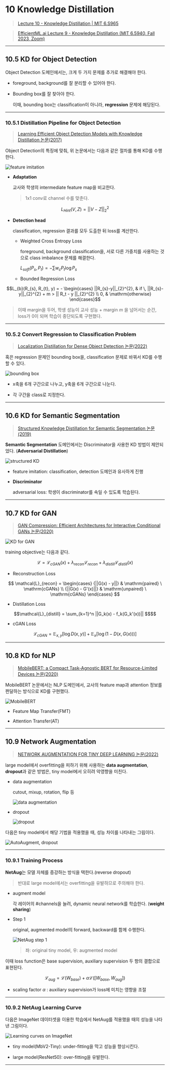# 10 Knowledge Distillation

> [Lecture 10 - Knowledge Distillation | MIT 6.S965](https://www.youtube.com/watch?v=tT9Lnt6stwA)

> [EfficientML.ai Lecture 9 - Knowledge Distillation (MIT 6.5940, Fall 2023, Zoom)](https://youtu.be/dSDW_c789zI)

---

## 10.5 KD for Object Detection

Object Detection 도메인에서는, 크게 두 가지 문제를 추가로 해결해야 한다.

- foreground, background를 잘 분리할 수 있어야 한다.

- Bounding box를 잘 찾아야 한다.

  이때, bounding box는 classification이 아니라, **regression** 문제에 해당된다.

---

### 10.5.1 Distillation Pipeline for Object Detection

> [Learning Efficient Object Detection Models with Knowledge Distillation 논문(2017)](https://proceedings.neurips.cc/paper_files/paper/2017/file/e1e32e235eee1f970470a3a6658dfdd5-Paper.pdf)

Object Detection의 특징에 맞춰, 위 논문에서는 다음과 같은 절차를 통해 KD를 수행한다.

![feature imitation](images/feature_imitation.png)

- **Adaptation**

  교사와 학생의 intermediate feature map을 비교한다.

  > 1x1 conv로 channel 수를 맞춘다.

```math
L_{Hint}(V, Z) = ||V-Z||_{2}^{2}
```
- **Detection head**

  classification, regression 결과를 모두 도출한 뒤 loss를 계산한다.

  - Weighted Cross Entropy Loss

    foreground, background classification을, 서로 다른 가중치를 사용하는 것으로 class imbalance 문제를 해결한다.

    $L_{soft}(P_{s}, P_{t}) = - \sum {w_c P_t \log P_s}$

  - Bounded Regression Loss

```math
L_{b}(R_{s}, R_{t}, y) = - \begin{cases} ||R_{s}-y||_{2}^{2}, & if \, ||R_{s}-y||_{2}^{2} + m > || R_t - y ||_{2}^{2} \\ 0, & \mathrm{otherwise} \end{cases}
```

> 이때 margin을 두어, 학생 성능이 교사 성능 + margin $m$ 을 넘어서는 순간, loss가 0이 되며 학습이 중단되도록 구현했다.

---

### 10.5.2 Convert Regression to Classification Problem

> [Localization Distillation for Dense Object Detection 논문(2022)](https://arxiv.org/abs/2102.12252)

혹은 regression 문제인 bounding box을, classification 문제로 바꿔서 KD를 수행할 수 있다.

![bounding box](images/bounding_box.png)

- x축을 6개 구간으로 나누고, y축을 6개 구간으로 나눈다.

- 각 구간을 class로 지정한다.

---

## 10.6 KD for Semantic Segmentation

> [Structured Knowledge Distillation for Semantic Segmentation 논문(2019)](https://openaccess.thecvf.com/content_CVPR_2019/papers/Liu_Structured_Knowledge_Distillation_for_Semantic_Segmentation_CVPR_2019_paper.pdf)

**Semantic Segmentation** 도메인에서는 Discriminator을 사용한 KD 방법이 제안되었다. (**Adversarial Distillation**)

![structured KD](images/structured_KD.png)

- feature imitation: classification, detection 도메인과 유사하게 진행

- **Discriminator**

  adversarial loss: 학생이 discriminator를 속일 수 있도록 학습된다.

---

## 10.7 KD for GAN

> [GAN Compression: Efficient Architectures for Interactive Conditional GANs 논문(2020)](https://arxiv.org/abs/2003.08936)

![KD for GAN](images/GAN_KD.png)

training objective는 다음과 같다.

```math
\mathcal{L} = \mathcal{L}_{cGAN}(x) + \lambda_{recon} \mathcal{L}_{recon} + \lambda_{distill} \mathcal{L}_{distill}(x)
```

- Reconstruction Loss

$$ \mathcal{L}_{recon} = \begin{cases} {||G(x) - y||} & \mathrm{paired} \ \mathrm{cGANs} \\ {||G(x) - G'(x)||} & \mathrm{unpaired} \ \mathrm{cGANs} \end{cases} $$

- Distillation Loss

```math
\mathcal{L}_{distill} = \sum_{k=1}^n ||G_k(x) - f_k(G_k'(x))|| $$
```

- cGAN Loss

```math
\mathcal{L}_{cGAN} = \mathbb{E}_{x,y}[\log D(x,y)] + \mathbb{E}_x[\log (1- D(x, G(x)))]
```

---

## 10.8 KD for NLP

> [MobileBERT: a Compact Task-Agnostic BERT for Resource-Limited Devices 논문(2020)](https://arxiv.org/abs/2004.02984)

MobileBERT 논문에서는 NLP 도메인에서, 교사의 feature map과 attention 정보를 쩐달하는 방식으로 KD를 구현했다.

![MobileBERT](images/NLP_KD.png)

- Feature Map Transfer(FMT)

- Attention Transfer(AT)

---

## 10.9 Network Augmentation

> [NETWORK AUGMENTATION FOR TINY DEEP LEARNING 논문(2022)](https://arxiv.org/pdf/2110.08890.pdf)

large model에서 overfitting을 피하기 위해 사용하는 **data augmentation**, **dropout**과 같은 방법은, tiny model에서 오히려 악영향을 미친다.

- data augmentation

  cutout, mixup, rotation, flip 등

  ![data augmentation](images/data_augmentation.png)

- dropout

  ![dropout](images/dropout.png)

다음은 tiny model에서 해당 기법을 적용했을 때, 성능 차이를 나타내는 그림이다.

![AutoAugment, dropout](images/data_augment_dropout_compare.png)

---

### 10.9.1 Training Process

**NetAug**는 모델 자체를 증강하는 방식을 택한다.(reverse dropout)

> 반대로 large model에서는 overfitting을 유발하므로 주의해야 한다.

- augment model

  각 레이어의 \#channels을 늘려, dynamic neural network를 학습한다. (**weight sharing**)

- Step 1

  original, augmented model의 forward, backward를 함께 수행한다.

  ![NetAug step 1](https://github.com/erectbranch/TinyML_and_Efficient_DLC/blob/master/2022/lec10/summary02/images/NetAug_step1.png)

  > 좌: original tiny model, 우: augmented model

이때 loss function은 base supervision, auxiliary supervision 두 항의 결합으로 표현된다. 

```math
{\mathcal{L}}_{aug} = {\mathcal{L}}(W_{base}) + {\alpha}{\mathcal{L}}([W_{base}, W_{aug}])
```

- scaling factor $\alpha$ : auxiliary supervision가 loss에 미치는 영향을 조절

---

### 10.9.2 NetAug Learning Curve

다음은 ImageNet 데이터셋을 이용한 학습에서 NetAug를 적용했을 때의 성능을 나타낸 그림이다.

![Learning curves on ImageNet](images/NetAug_ImageNet_Learning_curve.png)

- tiny model(MbV2-Tiny): under-fitting을 막고 성능을 향상시킨다.

- large model(ResNet50): over-fitting을 유발한다.

---